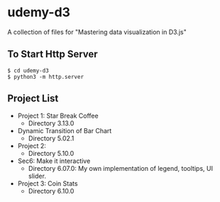 # udemy-d3
A collection of files for "Mastering data visualization in D3.js"

## To Start Http Server

```
$ cd udemy-d3
$ python3 -m http.server
```

## Project List

- Project 1: Star Break Coffee
    - Directory 3.13.0
- Dynamic Transition of Bar Chart
    - Directory 5.02.1
- Project 2: 
    - Directory 5.10.0
- Sec6: Make it interactive
    - Directory 6.07.0:  My own implementation of legend, tooltips, UI slider.
- Project 3: Coin Stats
    - Directory 6.10.0